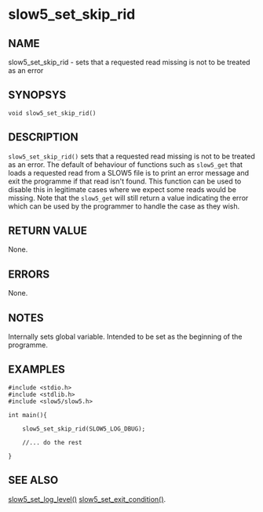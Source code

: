 # slow5_set_skip_rid

## NAME

slow5_set_skip_rid - sets that a requested read missing is not to be treated as an error

## SYNOPSYS

`void slow5_set_skip_rid()`

## DESCRIPTION

`slow5_set_skip_rid()` sets that a requested read missing is not to be treated as an error. The default of behaviour of functions such as `slow5_get` that loads a requested read from a SLOW5 file is to print an error message and exit the programme if that read isn't found. This function can be used to disable this in legitimate cases where we expect some reads would be missing. Note that the `slow5_get` will still return a value indicating the error which can be used by the programmer to handle the case as they wish.

## RETURN VALUE

None.

## ERRORS

None.


## NOTES

Internally sets global variable. Intended to be set as the beginning of the programme.

## EXAMPLES

```
#include <stdio.h>
#include <stdlib.h>
#include <slow5/slow5.h>

int main(){

	slow5_set_skip_rid(SLOW5_LOG_DBUG);

	//... do the rest

}
```

## SEE ALSO
[slow5_set_log_level()](slow5_set_log_level.md)
[slow5_set_exit_condition()](slow5_set_exit_condition.md).
